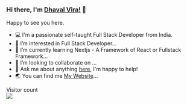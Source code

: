 ### Hi there, I'm [Dhaval Vira!](https://dv-resume.vercel.app/) 👋

Happy to see you here. 

- 💻 I'm a passionate self-taught Full Stack Developer from India.
- 👀 I’m interested in Full Stack Developer...
- 🌱 I’m currently learning Nextjs - A Framework of React or Fullstack Framework...
- 💞️ I’m looking to collaborate on ...
- 💬 Ask me about anything [here](https://linkedin.com/in/dhaval-vira/), I'm happy to help!
- :earth_asia: You can find me [My Website](https://dhavalvira.com?utm_source=github&utm_medium=github)...

<p align="left"> 
  Visitor count<br>
  <img src="https://profile-counter.glitch.me/dhavalveera/count.svg" />
</p>

<!---
dhavalveera/dhavalveera is a ✨ special ✨ repository because its `README.md` (this file) appears on your GitHub profile.
You can click the Preview link to take a look at your changes.
--->
